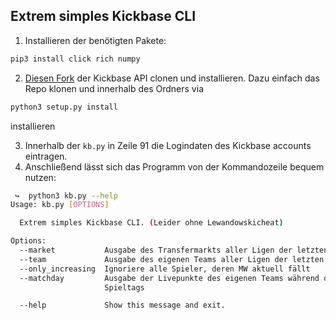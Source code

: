 
## Extrem simples Kickbase CLI

1. Installieren der benötigten Pakete:
``` bash
pip3 install click rich numpy 
```
2. [Diesen Fork](https://github.com/jhelgert/kickbase-api-python) der Kickbase API clonen und installieren. Dazu einfach das Repo klonen und
innerhalb des Ordners via
``` bash
python3 setup.py install
``` 
installieren

3. Innerhalb der `kb.py` in Zeile 91 die Logindaten des Kickbase accounts
eintragen.
4. Anschließend lässt sich das Programm von der Kommandozeile bequem nutzen:
   
``` bash
 ↪  python3 kb.py --help
Usage: kb.py [OPTIONS]

  Extrem simples Kickbase CLI. (Leider ohne Lewandowskicheat)

Options:
  --market           Ausgabe des Transfermarkts aller Ligen der letzten 3 Tage
  --team             Ausgabe des eigenen Teams aller Ligen der letzten 3 Tage
  --only_increasing  Ignoriere alle Spieler, deren MW aktuell fällt
  --matchday         Ausgabe der Livepunkte des eigenen Teams während des
                     Spieltags

  --help             Show this message and exit.
```


